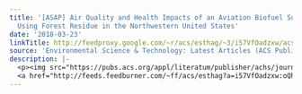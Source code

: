 ```yaml
---
title: '[ASAP] Air Quality and Health Impacts of an Aviation Biofuel Supply Chain
  Using Forest Residue in the Northwestern United States'
date: '2018-03-23'
linkTitle: http://feedproxy.google.com/~r/acs/esthag/~3/i57VfOadzxw/acs.est.7b04860
source: 'Environmental Science & Technology: Latest Articles (ACS Publications)'
description: |-
  <p><img src="https://pubs.acs.org/appl/literatum/publisher/achs/journals/content/esthag/0/esthag.ahead-of-print/acs.est.7b04860/20180323/images/medium/es-2017-04860t_0003.gif" alt="TOC Graphic"/></p><div><cite>Environmental Science & Technology</cite></div><div>DOI: 10.1021/acs.est.7b04860</div><div class="feedflare">
  <a href="http://feeds.feedburner.com/~ff/acs/esthag?a=i57VfOadzxw:oQhuU1nZapo:yIl2AUoC8zA"><img src="http://feeds.feedburner.com/~ff/acs/esthag?d=yIl2AUoC8zA" border="0"></img></a>
---
```

